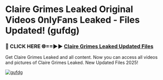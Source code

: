 # Claire Grimes Leaked Original Videos 0nlyFans Leaked - Files Updated! (gufdg)

<h3>🔴 CLICK HERE 🌐==►► <a href="https://tinyurl.com/4seja8ks" rel="nofollow">Claire Grimes Leaked Updated Files</a></h3>

Get Claire Grimes Leaked and all content. Now you can access all videos and pictures of Claire Grimes Leaked. New Updated Files 2025!

[![gufdg](https://i.imgur.com/EWjZXRe.gif)](https://tinyurl.com/4seja8ks)

